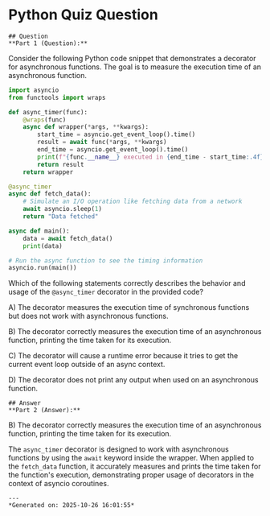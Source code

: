 # Python Quiz Question
    
    ## Question
    **Part 1 (Question):**

Consider the following Python code snippet that demonstrates a decorator for asynchronous functions. The goal is to measure the execution time of an asynchronous function.

```python
import asyncio
from functools import wraps

def async_timer(func):
    @wraps(func)
    async def wrapper(*args, **kwargs):
        start_time = asyncio.get_event_loop().time()
        result = await func(*args, **kwargs)
        end_time = asyncio.get_event_loop().time()
        print(f"{func.__name__} executed in {end_time - start_time:.4f} seconds")
        return result
    return wrapper

@async_timer
async def fetch_data():
    # Simulate an I/O operation like fetching data from a network
    await asyncio.sleep(1)
    return "Data fetched"

async def main():
    data = await fetch_data()
    print(data)

# Run the async function to see the timing information
asyncio.run(main())
```

Which of the following statements correctly describes the behavior and usage of the `@async_timer` decorator in the provided code?

A) The decorator measures the execution time of synchronous functions but does not work with asynchronous functions.

B) The decorator correctly measures the execution time of an asynchronous function, printing the time taken for its execution.

C) The decorator will cause a runtime error because it tries to get the current event loop outside of an async context.

D) The decorator does not print any output when used on an asynchronous function.
    
    ## Answer
    **Part 2 (Answer):**

B) The decorator correctly measures the execution time of an asynchronous function, printing the time taken for its execution.

The `async_timer` decorator is designed to work with asynchronous functions by using the `await` keyword inside the wrapper. When applied to the `fetch_data` function, it accurately measures and prints the time taken for the function's execution, demonstrating proper usage of decorators in the context of asyncio coroutines.
    
    ---
    *Generated on: 2025-10-26 16:01:55*
    